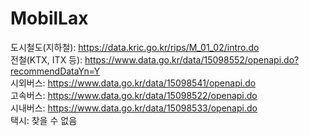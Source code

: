 # M o b i l L a x

도시철도(지하철): https://data.kric.go.kr/rips/M_01_02/intro.do <br>
전철(KTX, ITX 등): https://www.data.go.kr/data/15098552/openapi.do?recommendDataYn=Y <br>
시외버스: https://www.data.go.kr/data/15098541/openapi.do <br>
고속버스: https://www.data.go.kr/data/15098522/openapi.do <br>
시내버스: https://www.data.go.kr/data/15098533/openapi.do <br>
택시: 찾을 수 없음 <br>
